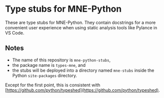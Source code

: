 # Type stubs for MNE-Python

These are type stubs for MNE-Python. They contain docstrings for
a more convenient user experience when using static analysis tools
like Pylance in VS Code.

## Notes

* The name of this repository is `mne-python-stubs`,
* the package name is `types-mne`, and
* the stubs will be deployed into a directory named `mne-stubs` inside the
  Python `site-packages` directory.

Except for the first point, this is consistent with
[https://github.com/python/typeshed](https://github.com/python/typeshed).
